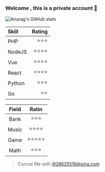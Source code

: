 ### Welcome , this is a private account 👋

<!--
**Gyuyang/Gyuyang** is a ✨ _special_ ✨ repository because its `README.md` (this file) appears on your GitHub profile.

Here are some ideas to get you started:

- 🔭 I’m currently working on ...
- 🌱 I’m currently learning ...
- 👯 I’m looking to collaborate on ...
- 🤔 I’m looking for help with ...
- 💬 Ask me about ...
- 📫 How to reach me: ...
- 😄 Pronouns: ...
- ⚡ Fun fact: ...
-->

![Anurag's GitHub stats](https://github-readme-stats.vercel.app/api?username=Gyuyang&theme=dark&show_icons=true)
<br>
<!-- ![Top Languages Card](https://github-readme-stats.vercel.app/api/top-langs/?username=Gyuyang) -->

|Skill|Rating|
|:--|--:|
|PHP|⭐⭐⭐|
|NodeJS|⭐⭐⭐⭐|
|Vue|⭐⭐⭐⭐|
|React|⭐⭐⭐⭐|
|Python|⭐⭐⭐|
|Go|⭐⭐|

|Field|Ratin|
|:--:|:--:|
|Bank|⭐⭐⭐|
|Music|⭐⭐⭐⭐|
|Game|⭐⭐⭐⭐⭐|
|Math|⭐⭐⭐|


>Concat Me with i928625516@sina.com
